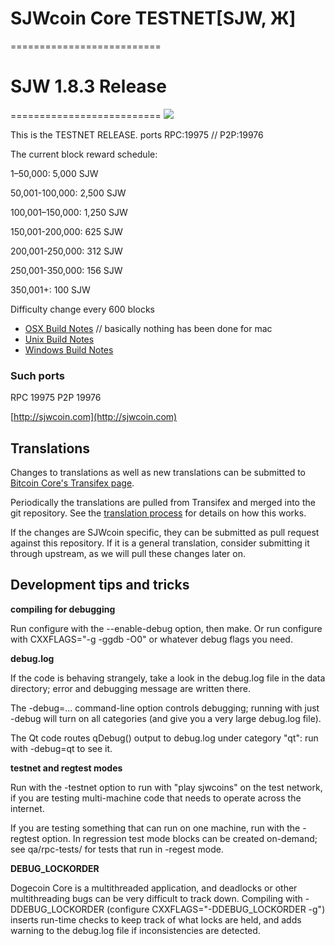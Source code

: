 # SJWcoin Core TESTNET[SJW, Ж]
==========================
# SJW 1.8.3 Release #
==========================
<img src="http://postox.com/images/2015/06/17/splash.png" /> 

This is the TESTNET RELEASE. ports RPC:19975 // P2P:19976

The current block reward schedule:

1–50,000: 5,000 SJW 

50,001-100,000: 2,500 SJW

100,001–150,000: 1,250 SJW

150,001-200,000: 625 SJW

200,001-250,000: 312 SJW

250,001-350,000: 156 SJW

350,001+: 100 SJW


Difficulty change every 600 blocks

  - [OSX Build Notes](doc/build-osx.md) // basically nothing has been done for mac
  - [Unix Build Notes](doc/build-unix.md)
  - [Windows Build Notes](doc/build-msw.md)

### Such ports
RPC 19975
P2P 19976

[http://sjwcoin.com](http://sjwcoin.com)

Translations
------------

Changes to translations as well as new translations can be submitted to
[Bitcoin Core's Transifex page](https://www.transifex.com/projects/p/bitcoin/).

Periodically the translations are pulled from Transifex and merged into the git repository. See the
[translation process](doc/translation_process.md) for details on how this works.

If the changes are SJWcoin specific, they can be submitted as pull request against this repository.
If it is a general translation, consider submitting it through upstream, as we will pull these changes later on.

Development tips and tricks
---------------------------

**compiling for debugging**

Run configure with the --enable-debug option, then make. Or run configure with
CXXFLAGS="-g -ggdb -O0" or whatever debug flags you need.

**debug.log**

If the code is behaving strangely, take a look in the debug.log file in the data directory;
error and debugging message are written there.

The -debug=... command-line option controls debugging; running with just -debug will turn
on all categories (and give you a very large debug.log file).

The Qt code routes qDebug() output to debug.log under category "qt": run with -debug=qt
to see it.

**testnet and regtest modes**

Run with the -testnet option to run with "play sjwcoins" on the test network, if you
are testing multi-machine code that needs to operate across the internet.

If you are testing something that can run on one machine, run with the -regtest option.
In regression test mode blocks can be created on-demand; see qa/rpc-tests/ for tests
that run in -regest mode.

**DEBUG_LOCKORDER**

Dogecoin Core is a multithreaded application, and deadlocks or other multithreading bugs
can be very difficult to track down. Compiling with -DDEBUG_LOCKORDER (configure
CXXFLAGS="-DDEBUG_LOCKORDER -g") inserts run-time checks to keep track of what locks
are held, and adds warning to the debug.log file if inconsistencies are detected.
